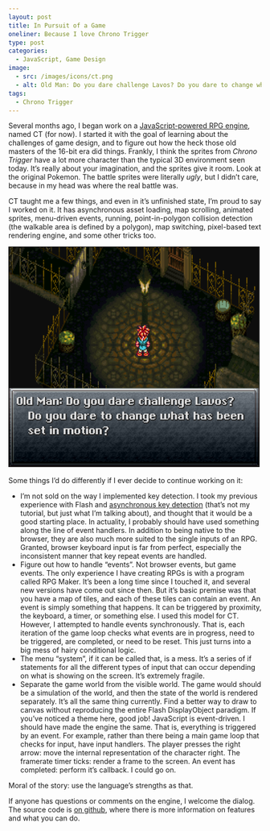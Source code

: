 ```yaml
---
layout: post
title: In Pursuit of a Game
oneliner: Because I love Chrono Trigger
type: post
categories:
  - JavaScript, Game Design
image:
  - src: /images/icons/ct.png
  - alt: Old Man: Do you dare challenge Lavos? Do you dare to change what has been set in motion?
tags:
  - Chrono Trigger
---
```


Several months ago, I began work on a [JavaScript-powered RPG engine](http://github.com/kirbysayshi/CT), named CT (for now). I started it with the goal of learning about the challenges of game design, and to figure out how the heck those old masters of the 16-bit era did things. Frankly, I think the sprites from *Chrono Trigger* have a lot more character than the typical 3D environment seen today. It’s really about your imagination, and the sprites give it room. Look at the original Pokemon. The battle sprites were literally *ugly*, but I didn’t care, because in my head was where the real battle was.

CT taught me a few things, and even in it’s unfinished state, I’m proud to say I worked on it. It has asynchronous asset loading, map scrolling, animated sprites, menu-driven events, running, point-in-polygon collision detection (the walkable area is defined by a polygon), map switching, pixel-based text rendering engine, and some other tricks too.

![Old Man: Do you dare challenge Lavos? Do you dare to change what has been set in motion?](images/ct_big.png)

Some things I’d do differently if I ever decide to continue working on it:

* I’m not sold on the way I implemented key detection. I took my previous experience with Flash and [asynchronous key detection](http://www.8bitrocket.com/newsdisplay.aspx?newspage=6249) (that’s not my tutorial, but just what I’m talking about), and thought that it would be a good starting place. In actuality, I probably should have used something along the line of event handlers. In addition to being native to the browser, they are also much more suited to the single inputs of an RPG. Granted, browser keyboard input is far from perfect, especially the inconsistent manner that key repeat events are handled. 
* Figure out how to handle “events”. Not browser events, but game events. The only experience I have creating RPGs is with a program called RPG Maker. It’s been a long time since I touched it, and several new versions have come out since then. But it’s basic premise was that you have a map of tiles, and each of these tiles can contain an event. An event is simply something that happens. It can be triggered by proximity, the keyboard, a timer, or something else. I used this model for CT. However, I attempted to handle events synchronously. That is, each iteration of the game loop checks what events are in progress, need to be triggered, are completed, or need to be reset. This just turns into a big mess of hairy conditional logic.
* The menu “system”, if it can be called that, is a mess. It’s a series of if statements for all the different types of input that can occur depending on what is showing on the screen. It’s extremely fragile.
* Separate the game world from the visible world. The game would should be a simulation of the world, and then the state of the world is rendered separately. It’s all the same thing currently.
Find a better way to draw to canvas without reproducing the entire Flash DisplayObject paradigm. 
If you’ve noticed a theme here, good job! JavaScript is event-driven. I should have made the engine the same. That is, everything is triggered by an event. For example, rather than there being a main game loop that checks for input, have input handlers. The player presses the right arrow: move the internal representation of the character right. The framerate timer ticks: render a frame to the screen. An event has completed: perform it’s callback. I could go on.

Moral of the story: use the language’s strengths as that.

If anyone has questions or comments on the engine, I welcome the dialog. The source code is [on github](http://github.com/kirbysayshi/CT), where there is more information on features and what you can do.